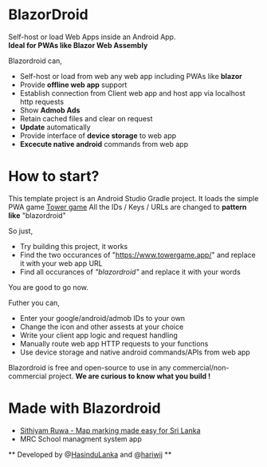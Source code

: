 # BlazorDroid
Self-host or load Web Apps inside an Android App.  
**Ideal for PWAs like Blazor Web Assembly**

Blazordroid can,
 - Self-host or load from web any web app including PWAs like **blazor**
 - Provide **offline web app** support
 - Establish connection from Client web app and host app via localhost http requests
 - Show **Admob Ads**
 - Retain cached files and clear on request
 - **Update** automatically
 - Provide interface of **device storage** to web app
 - **Excecute native android** commands from web app

 # How to start?
 This template project is an Android Studio Gradle project. It loads the simple PWA game [Tower game](https://www.towergame.app/) 
 All the IDs / Keys / URLs are changed to **pattern like** "blazordroid"  
 
 So just,
 - Try building this project, it works  
 - Find the two occurances of "https://www.towergame.app/" and replace it with your web app URL
 - Find all occurances of  *"blazordroid"* and replace it with your words   
 
 You are good to go now.  
   
 Futher you can,  
 
 - Enter your google/android/admob IDs to your own
 - Change the icon and other assests at your choice
 - Write your client app logic and request handling
 - Manually route web app HTTP requests to your functions
 - Use device storage and native android commands/APIs from web app

Blazordroid is free and open-source to use in any commercial/non-commercial project.
**We are curious to know what you build !**

# Made with Blazordroid

 - [Sithiyam Ruwa - Map marking made easy for Sri Lanka](https://play.google.com/store/apps/details?id=com.bitblazers.sithiyam)
 -  MRC School managment system app
 
 ** Developed by @[HasinduLanka](https://github.com/HasinduLanka) and @[hariwij](https://github.com/hariwij) **  
 
 
